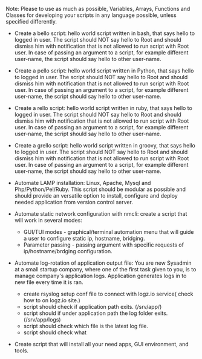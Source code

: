 Note: Please to use as much as possible, Variables, Arrays, Functions and Classes for developing your scripts in any language possible, unless specified differently.

* Create a bello script: hello world script written in bash, that says hello to logged in user. The script should NOT say hello to Root and should dismiss him with notification that is not allowed to run script with Root user. In case of passing an argument to a script, for example different user-name, the script should say hello to other user-name.

* Create a pello script: hello world script written in Python, that says hello to logged in user. The script should NOT say hello to Root and should dismiss him with notification that is not allowed to run script with Root user. In case of passing an argument to a script, for example different user-name, the script should say hello to other user-name.

* Create a rello script: hello world script written in ruby, that says hello to logged in user. The script should NOT say hello to Root and should dismiss him with notification that is not allowed to run script with Root user. In case of passing an argument to a script, for example different user-name, the script should say hello to other user-name.

* Create a grello script: hello world script written in groovy, that says hello to logged in user. The script should NOT say hello to Root and should dismiss him with notification that is not allowed to run script with Root user. In case of passing an argument to a script, for example different user-name, the script should say hello to other user-name.

* Automate LAMP installation: Linux, Apache, Mysql and Php/Python/Pel/Ruby. This script should be modular as possible and should provide an versatile option to install, configure and deploy needed application from version control server.

* Automate static network configuration with nmcli: create a script that will work in several modes:
  * GUI/TUI modes - graphical/terminal automation menu that will guide a user to configure static ip, hostname, bridging.
  * Parameter passing - passing argument with specific requests of ip/hostname/brdging configuration.

* Automate log-rotation of application output file: You are new Sysadmin at a small startup company, where one of the first task given to you, is to manage company's application logs.
Application generates logs in to new file every time it is ran.
  * create rsyslog setup conf file to connect with logz.io service( check how to on logz.io site.)
  * script should check if application path exits.  (/srv/app/)
  * script should if under application path the log folder exits. (/srv/app/logs)
  * script should check which file is the latest log file.
  * script should check what


* Create script that will install all your need apps, GUI environment, and tools.
